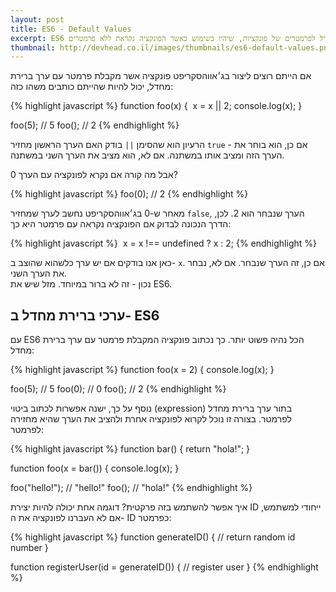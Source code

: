 ```yaml
---
layout: post
title: ES6 - Default Values
excerpt: ES6 מאפשרת לקבוע ערכי ברירת מחדל לפרמטרים של פונקציות, שיהיו בשימוש כאשר הפונקציה נקראת ללא פרמטרים.
thumbnail: http://devhead.co.il/images/thumbnails/es6-default-values.png
---
```

אם הייתם רוצים ליצור בג׳אווהסקריפט פונקציה אשר מקבלת פרמטר עם ערך ברירת מחדל, יכול להיות שהייתם כותבים משהו כזה:

{% highlight javascript %}
function foo(x) { 
  x = x || 2;
  console.log(x);
}

foo(5); // 5
foo(); // 2
{% endhighlight %}

הרעיון הוא שהסימן `||` בודק האם הערך הראשון מחזיר `true` - אם כן, הוא בוחר את הערך הזה ומציב אותו במשתנה. אם לא, הוא מציב את הערך השני במשתנה.

אבל מה קורה אם נקרא לפונקציה עם הערך 0?

{% highlight javascript %}
foo(0); // 2
{% endhighlight %}

מאחר ש-0 בג׳אווהסקריפט נחשב לערך שמחזיר `false`, הערך שנבחר הוא 2. לכן, הדרך הנכונה לבדוק אם הפונקציה נקראה עם פרמטר היא כך:

{% highlight javascript %}
 x = x !== undefined ? x : 2;
{% endhighlight %}

כאן אנו בודקים אם יש ערך כלשהוא שהוצב ב- `x`. אם כן, זה הערך שנבחר. אם לא, נבחר את הערך השני.  
נכון - זה לא ברור במיוחד. מזל שיש את ES6.

## ערכי ברירת מחדל ב- ES6

עם ES6 הכל נהיה פשוט יותר. כך נכתוב פונקציה המקבלת פרמטר עם ערך ברירת מחדל:

{% highlight javascript %}
function foo(x = 2) {
  console.log(x);
}

foo(5); // 5
foo(0); // 0
foo(); // 2
{% endhighlight %}

נוסף על כך, ישנה אפשרות לכתוב ביטוי (expression) בתור ערך ברירת מחדל לפרמטר. בצורה זו נוכל לקרוא לפונקציה אחרת ולהציב את הערך שהיא מחזירה לפרמטר:

{% highlight javascript %}
function bar() {
  return "hola!";
}

function foo(x = bar()) {
  console.log(x);
}

foo("hello!"); // "hello!"
foo(); // "hola!"
{% endhighlight %}

איך אפשר להשתמש בזה פרקטית? דוגמה אחת יכולה להיות יצירת ID ייחודי למשתמש, אם לא העברנו לפונקציה את ה- ID כפרמטר:

{% highlight javascript %}
function generateID() {
  // return random id number
}

function registerUser(id = generateID()) {
  // register user
}
{% endhighlight %}
